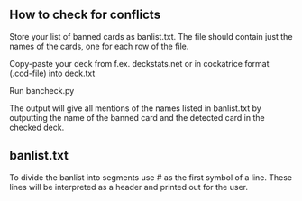 
## How to check for conflicts

Store your list of banned cards as banlist.txt. The file should contain just the names of the cards, one for each row of the file.

Copy-paste your deck from f.ex. deckstats.net or in cockatrice format (.cod-file) into deck.txt

Run bancheck.py

The output will give all mentions of the names listed in banlist.txt by outputting the name of the banned card and the detected card in the checked deck.

## banlist.txt

To divide the banlist into segments use # as the first symbol of a line. These lines will be interpreted as a header and printed out for the user.